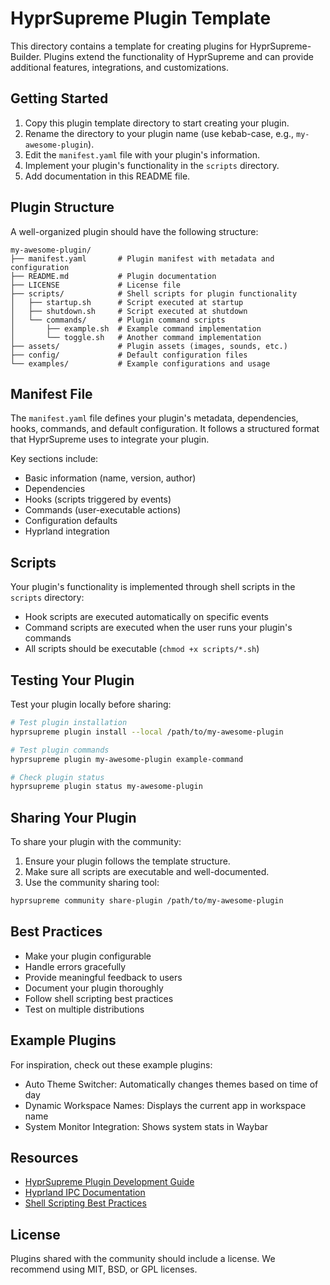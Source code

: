# HyprSupreme Plugin Template

This directory contains a template for creating plugins for HyprSupreme-Builder. Plugins extend the functionality of HyprSupreme and can provide additional features, integrations, and customizations.

## Getting Started

1. Copy this plugin template directory to start creating your plugin.
2. Rename the directory to your plugin name (use kebab-case, e.g., `my-awesome-plugin`).
3. Edit the `manifest.yaml` file with your plugin's information.
4. Implement your plugin's functionality in the `scripts` directory.
5. Add documentation in this README file.

## Plugin Structure

A well-organized plugin should have the following structure:

```
my-awesome-plugin/
├── manifest.yaml       # Plugin manifest with metadata and configuration
├── README.md           # Plugin documentation
├── LICENSE             # License file
├── scripts/            # Shell scripts for plugin functionality
│   ├── startup.sh      # Script executed at startup
│   ├── shutdown.sh     # Script executed at shutdown
│   └── commands/       # Plugin command scripts
│       ├── example.sh  # Example command implementation
│       └── toggle.sh   # Another command implementation
├── assets/             # Plugin assets (images, sounds, etc.)
├── config/             # Default configuration files
└── examples/           # Example configurations and usage
```

## Manifest File

The `manifest.yaml` file defines your plugin's metadata, dependencies, hooks, commands, and default configuration. It follows a structured format that HyprSupreme uses to integrate your plugin.

Key sections include:
- Basic information (name, version, author)
- Dependencies
- Hooks (scripts triggered by events)
- Commands (user-executable actions)
- Configuration defaults
- Hyprland integration

## Scripts

Your plugin's functionality is implemented through shell scripts in the `scripts` directory:

- Hook scripts are executed automatically on specific events
- Command scripts are executed when the user runs your plugin's commands
- All scripts should be executable (`chmod +x scripts/*.sh`)

## Testing Your Plugin

Test your plugin locally before sharing:

```bash
# Test plugin installation
hyprsupreme plugin install --local /path/to/my-awesome-plugin

# Test plugin commands
hyprsupreme plugin my-awesome-plugin example-command

# Check plugin status
hyprsupreme plugin status my-awesome-plugin
```

## Sharing Your Plugin

To share your plugin with the community:

1. Ensure your plugin follows the template structure.
2. Make sure all scripts are executable and well-documented.
3. Use the community sharing tool:

```bash
hyprsupreme community share-plugin /path/to/my-awesome-plugin
```

## Best Practices

- Make your plugin configurable
- Handle errors gracefully
- Provide meaningful feedback to users
- Document your plugin thoroughly
- Follow shell scripting best practices
- Test on multiple distributions

## Example Plugins

For inspiration, check out these example plugins:
- Auto Theme Switcher: Automatically changes themes based on time of day
- Dynamic Workspace Names: Displays the current app in workspace name
- System Monitor Integration: Shows system stats in Waybar

## Resources

- [HyprSupreme Plugin Development Guide](https://hyprsupreme.example.com/plugins)
- [Hyprland IPC Documentation](https://wiki.hyprland.org/IPC/)
- [Shell Scripting Best Practices](https://github.com/progrium/bashstyle)

## License

Plugins shared with the community should include a license. We recommend using MIT, BSD, or GPL licenses.
